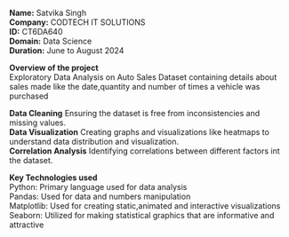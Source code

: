 **Name:** Satvika Singh  
**Company:** CODTECH IT SOLUTIONS   
**ID:** CT6DA640   
**Domain:** Data Science   
**Duration:** June to August 2024    

**Overview of the project**  
Exploratory Data Analysis on Auto Sales Dataset containing details about sales made like the date,quantity and number of times a vehicle was purchased   

**Data Cleaning** Ensuring the dataset is free from inconsistencies and missing values.  
**Data Visualization** Creating graphs and visualizations like heatmaps to understand data distribution and visualization.  
**Correlation Analysis** Identifying correlations between different factors int the dataset.   

**Key Technologies used**  
Python: Primary language used for data analysis   
Pandas: Used for data and numbers manipulation    
Matplotlib: Used for creating static,animated and interactive visualizations    
Seaborn: Utilized for making statistical graphics that are informative and attractive     

